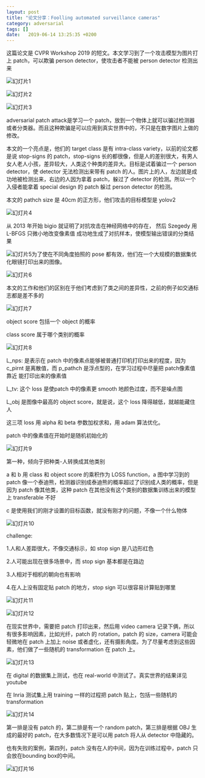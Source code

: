 ```yaml
---
layout: post
title: "论文分享：Foolling automated surveillance cameras"
category: adversarial
tags: []
date:   2019-06-14 13:25:35 +0200
---
```


这篇论文是 CVPR Workshop 2019 的短文。本文学习到了一个攻击模型为图片打上 patch，可以欺骗 person detector，使攻击者不能被 person detector 检测出来



![幻灯片1](https://strongman1995.github.io/assets/images/2019-06-14-papershare/幻灯片1.png)

![幻灯片2](https://strongman1995.github.io/assets/images/2019-06-14-papershare/幻灯片2.png)

![幻灯片3](https://strongman1995.github.io/assets/images/2019-06-14-papershare/幻灯片3.png)

adversarial patch attack是学习一个 patch，放到一个物体上就可以骗过检测器或者分类器。而且这种欺骗是可以应用到真实世界中的，不只是在数字图片上做的修改。

本文的一个亮点是，他们的 target class 是有 intra-class variety，以前的论文都是说 stop-signs 的 patch，stop-signs 长的都很像，但是人的差别很大，有男人女人老人小孩，差异较大，人类这个种类的差异大。目标是试着骗过一个 person detector，使 detector 无法检测出来带有 patch 的人。图片上的人，左边就是成功地被检测出来，右边的人因为拿着 patch，躲过了 detector 的检测。所以一个入侵者能拿着 special design 的 patch 躲过 person detector 的检测。

本文的 pathch size 是 40cm 的正方形，他们攻击的目标模型是 yolov2

![幻灯片4](https://strongman1995.github.io/assets/images/2019-06-14-papershare/幻灯片4.png)

从 2013 年开始 bigio 就证明了对抗攻击在神经网络中的存在， 然后 Szegedy 用 L-BFGS 只微小地改变像素值 成功地生成了对抗样本，使模型输出错误的分类结果

![幻灯片5](https://strongman1995.github.io/assets/images/2019-06-14-papershare/幻灯片5.png)为了使在不同角度拍照的 pose 都有效，他们在一个大规模的数据集优化眼镜打印出来的图像。

![幻灯片6](https://strongman1995.github.io/assets/images/2019-06-14-papershare/幻灯片6.png)

本文的工作和他们的区别在于他们考虑到了类之间的差异性，之前的例子如交通标志都是差不多的

![幻灯片7](https://strongman1995.github.io/assets/images/2019-06-14-papershare/幻灯片7.png)

object score 包括一个 object 的概率

class score 属于哪个类别的概率

![幻灯片8](https://strongman1995.github.io/assets/images/2019-06-14-papershare/幻灯片8.png)

L_nps: 是表示在 patch 中的像素点能够被普通打印机打印出来的程度，因为 c_pirnt 是离散值，而 p_pathch 是浮点型的，在学习过程中尽量把 patch像素值靠近 能打印出来的像素值

 L_tv: 这个 loss 是使patch 中的像素更 smooth 地颜色过度，而不是噪点图

 L_obj 是图像中最高的 object score，就是说，这个 loss 降得越低，就越能藏住人

这三项 loss 用 alpha 和 beta 参数加权求和，用 adam 算法优化。

patch 中的像素值在开始时是随机初始化的

![幻灯片9](https://strongman1995.github.io/assets/images/2019-06-14-papershare/幻灯片9.png)

第一种，倾向于把种类-人转换成其他类别

a 和 b 用 class 和 object score 的乘积作为 LOSS function，a 图中学习到的 patch 像一个泰迪熊，检测器识别成泰迪熊的概率超过了识别成人类的概率，但是因为 patch 像其他类，这种 patch 在其他没有这个类别的数据集训练出来的模型上 transferable 不好

c 是使用我们的刚才设置的目标函数，就没有刚才的问题，不像一个什么物体

![幻灯片10](https://strongman1995.github.io/assets/images/2019-06-14-papershare/幻灯片10.png)

challenge:

1.人和人差距很大，不像交通标示，如 stop sign 是八边形红色

2.人可能出现在很多场景中，而 stop sign 基本都是在路边

3.人相对于相机的朝向也有影响

4.在人上没有固定贴 patch 的地方，stop sign 可以很容易计算贴到哪里

![幻灯片11](https://strongman1995.github.io/assets/images/2019-06-14-papershare/幻灯片11.png)

![幻灯片12](https://strongman1995.github.io/assets/images/2019-06-14-papershare/幻灯片12.png)

在现实世界中，需要把 patch 打印出来，然后用 video camera 记录下俩，所以有很多影响因素，比如光纤，patch 的 rotation，patch 的 size，camera 可能会轻微地在 patch 上加上 noise 或者虚化，还有摄影角度。为了尽量考虑到这些因素，他们做了一些随机的 transformation 在 patch 上。

![幻灯片13](https://strongman1995.github.io/assets/images/2019-06-14-papershare/幻灯片13.png)

在 digital 的数据集上测试，也在 real-world 中测试了。真实世界的结果详见 youtube

在 Inria 测试集上用 training 一样的过程把 patch 贴上，包括一些随机的 transformation

![幻灯片14](https://strongman1995.github.io/assets/images/2019-06-14-papershare/幻灯片14.png)

第一排是没有 patch 的，第二排是有一个 random patch，第三排是根据 OBJ 生成的最好的 patch，在大多数情况下是可以用 patch 将人从 detector 中隐藏的。

也有失败的案例，第四列，patch 没有在人的中间，因为在训练过程中，patch 只会放在bounding box的中间。

![幻灯片16](https://strongman1995.github.io/assets/images/2019-06-14-papershare/幻灯片16.png)